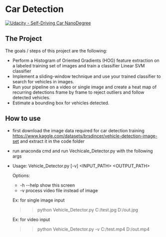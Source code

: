 # Car Detection
[![Udacity - Self-Driving Car NanoDegree](https://s3.amazonaws.com/udacity-sdc/github/shield-carnd.svg)](http://www.udacity.com/drive)

The Project
---

The goals / steps of this project are the following:

* Perform a Histogram of Oriented Gradients (HOG) feature extraction on a labeled training set of images and train a classifier Linear SVM classifier
* Implement a sliding-window technique and use your trained classifier to search for vehicles in images.
* Run your pipeline on a video or single image and create a heat map of recurring detections frame by frame to reject outliers and follow detected vehicles.
* Estimate a bounding box for vehicles detected.

How to use
---
* first download the image data required for car detection training https://www.kaggle.com/datasets/brsdincer/vehicle-detection-image-set
and extract it in the code folder
* run anaconda cmd and run Vechicale_Detector.py with the following args
*  Usage:
        Vehicle_Detector.py [-v] <INPUT_PATH> <OUTPUT_PATH>

    Options:

    * -h --help                               show this screen
    * -v                                 process video file instead of image
                
    Ex: for single image input
    >> python Vehicle_Detector.py C:/test.jpg D:/out.jpg


    Ex: for video input
    >> python Vehicle_Detector.py -v C:/test.mp4 D:/out.mp4  
